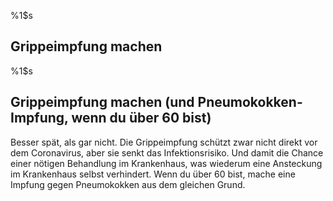 %1$s
## Grippeimpfung machen

%1$s
## Grippeimpfung machen (und Pneumokokken-Impfung, wenn du über 60 bist)

Besser spät, als gar nicht.
Die Grippeimpfung schützt zwar nicht direkt vor dem Coronavirus, aber sie senkt das Infektionsrisiko. Und damit die Chance einer nötigen Behandlung im Krankenhaus, was wiederum eine Ansteckung im Krankenhaus selbst verhindert. 
Wenn du über 60 bist, mache eine Impfung gegen Pneumokokken aus dem gleichen Grund.
